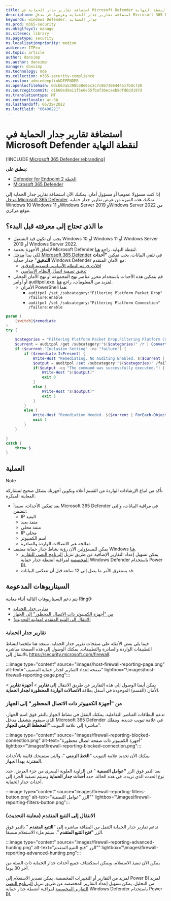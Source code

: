 ```yaml
---
title: استضافة تقارير جدار الحماية في Microsoft Defender لنقطة النهاية
description: استضافة تقارير جدار الحماية وعرضها في مدخل Microsoft 365 Defender.
keywords: windows Defender، جدار الحماية
ms.prod: m365-security
ms.mktglfcycl: manage
ms.sitesec: library
ms.pagetype: security
ms.localizationpriority: medium
audience: ITPro
ms.topic: article
author: dansimp
ms.author: dansimp
manager: dansimp
ms.technology: mde
ms.collection: m365-security-compliance
ms.custom: admindeeplinkDEFENDER
ms.openlocfilehash: 0dcb03a5398b38e05c3c7c867306444b17b8c720
ms.sourcegitcommit: d1b60ed9a11f5e6e35fbaf30ecaeb9dfd6dd197d
ms.translationtype: MT
ms.contentlocale: ar-SA
ms.lasthandoff: 06/29/2022
ms.locfileid: "66490221"
---
```

# <a name="host-firewall-reporting-in-microsoft-defender-for-endpoint"></a>استضافة تقارير جدار الحماية في Microsoft Defender لنقطة النهاية

[!INCLUDE [Microsoft 365 Defender rebranding](../../includes/microsoft-defender.md)]

**ينطبق على:**
- [Defender for Endpoint الخطة 2](https://go.microsoft.com/fwlink/p/?linkid=2154037)
- [Microsoft 365 Defender](https://go.microsoft.com/fwlink/?linkid=2118804)

إذا كنت مسؤولا عموميا أو مسؤول أمان، يمكنك الآن استضافة تقارير جدار الحماية إلى [مدخل Microsoft 365 Defender](https://security.microsoft.com). تمكنك هذه الميزة من عرض تقارير جدار حماية Windows 10 Windows 11 وWindows Server 2019 وWindows Server 2022 من موقع مركزي.

## <a name="what-do-you-need-to-know-before-you-begin"></a>ما الذي تحتاج إلى معرفته قبل البدء؟

- يجب أن تكون قيد التشغيل Windows 10 أو Windows 11 أو Windows Server 2019 أو Windows Server 2022.
- لإلحاق الأجهزة بخدمة Microsoft Defender لنقطة النهاية، راجع [هنا](onboard-configure.md).
- لكي يبدأ <a href="https://go.microsoft.com/fwlink/p/?linkid=2077139" target="_blank">مدخل Microsoft 365 Defender</a> في تلقي البيانات، يجب تمكين **"أحداث التدقيق**" جدار حماية Windows Defender مع الأمان المتقدم:
  - [إفلات حزمة النظام الأساسي لتصفية التدقيق](/windows/security/threat-protection/auditing/audit-filtering-platform-packet-drop)
  - [تدقيق تصفية اتصال النظام الأساسي](/windows/security/threat-protection/auditing/audit-filtering-platform-connection)
- قم بتمكين هذه الأحداث باستخدام محرر عناصر نهج المجموعة أو نهج الأمان المحلي أو أوامر auditpol.exe. لمزيد من المعلومات، راجع [هنا](/windows/win32/fwp/auditing-and-logging).
  - الأمران PowerShell هما:
    - `auditpol /set /subcategory:"Filtering Platform Packet Drop" /failure:enable`
    - `auditpol /set /subcategory:"Filtering Platform Connection" /failure:enable`

```powershell
param (
    [switch]$remediate
)
try {

    $categories = "Filtering Platform Packet Drop,Filtering Platform Connection"
    $current = auditpol /get /subcategory:"$($categories)" /r | ConvertFrom-Csv    
    if ($current."Inclusion Setting" -ne "failure") {
        if ($remediate.IsPresent) {
            Write-Host "Remediating. No Auditing Enabled. $($current | ForEach-Object {$_.Subcategory + ":" + $_.'Inclusion Setting' + ";"})"
            $output = auditpol /set /subcategory:"$($categories)" /failure:enable
            if($output -eq "The command was successfully executed.") {
                Write-Host "$($output)"
                exit 0
            }
            else {
                Write-Host "$($output)"
                exit 1
            }
        }
        else {
            Write-Host "Remediation Needed. $($current | ForEach-Object {$_.Subcategory + ":" + $_.'Inclusion Setting' + ";"})."
            exit 1
        }
    }

}
catch {
    throw $_
} 
```

## <a name="the-process"></a>العملية

> [!NOTE]
> تأكد من اتباع الإرشادات الواردة من القسم أعلاه وتكوين أجهزتك بشكل صحيح لمشاركة المعاينة المبكرة.

- بعد تمكين الأحداث، سيبدأ Microsoft 365 Defender في مراقبة البيانات، والتي تتضمن: 
   - IP البعيد
   - منفذ بعيد
   - منفذ محلي
   - IP محلي
   - اسم الكمبيوتر
   - معالجة عبر الاتصالات الواردة والصادرة
- يمكن للمسؤولين الآن رؤية نشاط جدار حماية مضيف Windows [هنا](https://security.microsoft.com/firewall).
   - يمكن تسهيل إعداد التقارير الإضافية عن طريق تنزيل [البرنامج النصي للتقارير المخصصة](https://github.com/microsoft/MDATP-PowerBI-Templates/tree/master/Firewall) لمراقبة أنشطة جدار حماية Windows Defender باستخدام Power BI.
   - قد يستغرق الأمر ما يصل إلى 12 ساعة قبل أن تنعكس البيانات.

## <a name="supported-scenarios"></a>السيناريوهات المدعومة

يتم دعم السيناريوهات التالية أثناء معاينة Ring0:

- [تقارير جدار الحماية](#firewall-reporting)
- [من "أجهزة الكمبيوتر ذات الاتصال المحظور" إلى الجهاز](#from-computers-with-a-blocked-connection-to-device)
- [الانتقال إلى التتبع المتقدم (معاينة التحديث)](#drill-into-advanced-hunting-preview-refresh)

### <a name="firewall-reporting"></a>تقارير جدار الحماية

فيما يلي بعض الأمثلة على صفحات تقرير جدار الحماية. ستجد هنا ملخصا لنشاط التطبيقات الواردة والصادرة والتطبيقات. يمكنك الوصول إلى هذه الصفحة مباشرة بالانتقال إلى <https://security.microsoft.com/firewall>.

:::image type="content" source="images/host-firewall-reporting-page.png" alt-text="صفحة إعداد التقارير لجدار حماية المضيف" lightbox="\images\host-firewall-reporting-page.png":::

يمكن أيضا الوصول إلى هذه التقارير عن طريق الانتقال إلى **تقارير** > **أجهزة** **تقارير** >  الأمان (القسم) الموجودة في أسفل بطاقة **الاتصالات الواردة المحظورة لجدار الحماية**.

### <a name="from-computers-with-a-blocked-connection-to-device"></a>من "أجهزة الكمبيوتر ذات الاتصال المحظور" إلى الجهاز

تدعم البطاقات العناصر التفاعلية. يمكنك التنقل في نشاط الجهاز بالنقر فوق اسم الجهاز، الذي سيقوم بتشغيل مدخل Microsoft 365 Defender في علامة تبويب جديدة، وينقلك مباشرة إلى علامة التبويب **"المخطط الزمني للجهاز**".

:::image type="content" source="images/firewall-reporting-blocked-connection.png" alt-text="أجهزة الكمبيوتر ذات صفحة اتصال محظورة" lightbox="\images\firewall-reporting-blocked-connection.png":::

يمكنك الآن تحديد علامة التبويب **"الخط الزمني** "، والتي ستمنحك قائمة بالأحداث المقترنة بهذا الجهاز.

بعد النقر فوق الزر **"عوامل التصفية** " في الزاوية العلوية اليسرى من جزء العرض، حدد نوع الحدث الذي تريده. في هذه الحالة، حدد **أحداث جدار الحماية** وسيتم تصفية الجزء إلى أحداث جدار الحماية.

:::image type="content" source="images/firewall-reporting-filters-button.png" alt-text="الزر &quot;عوامل التصفية&quot;" lightbox="\images\firewall-reporting-filters-button.png":::

### <a name="drill-into-advanced-hunting-preview-refresh"></a>الانتقال إلى التتبع المتقدم (معاينة التحديث)

تدعم تقارير جدار الحماية التنقل من البطاقة مباشرة إلى **"التتبع المتقدم** " بالنقر فوق الزر **"فتح التتبع المتقدم** ". سيتم ملء الاستعلام مسبقا.

:::image type="content" source="images/firewall-reporting-advanced-hunting.png" alt-text="الزر &quot;فتح التتبع المتقدم&quot;" lightbox="\images\firewall-reporting-advanced-hunting.png":::

يمكن الآن تنفيذ الاستعلام، ويمكن استكشاف جميع أحداث جدار الحماية ذات الصلة من آخر 30 يوما.

لمزيد من التقارير أو التغييرات المخصصة، يمكن تصدير الاستعلام إلى Power BI لمزيد من التحليل. يمكن تسهيل إعداد التقارير المخصصة عن طريق تنزيل [البرنامج النصي للتقارير المخصصة](https://github.com/microsoft/MDATP-PowerBI-Templates/tree/master/Firewall) لمراقبة أنشطة جدار حماية Windows Defender باستخدام Power BI.
